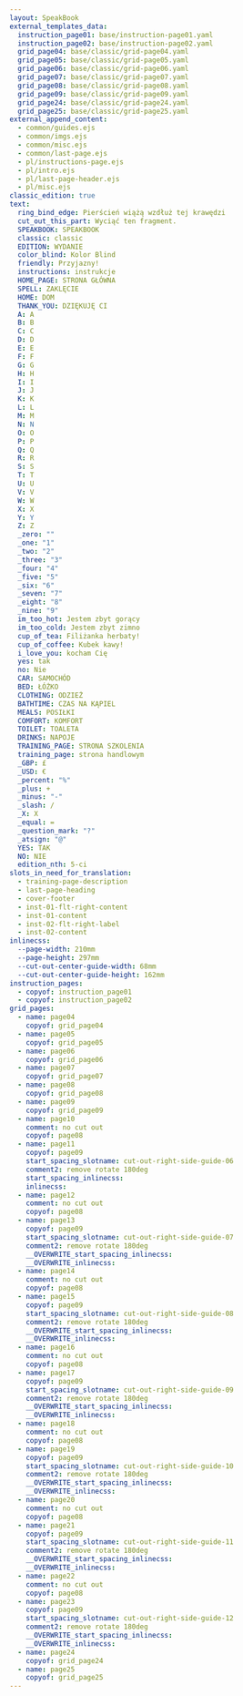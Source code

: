 ```yaml
---
layout: SpeakBook
external_templates_data:
  instruction_page01: base/instruction-page01.yaml
  instruction_page02: base/instruction-page02.yaml
  grid_page04: base/classic/grid-page04.yaml
  grid_page05: base/classic/grid-page05.yaml
  grid_page06: base/classic/grid-page06.yaml
  grid_page07: base/classic/grid-page07.yaml
  grid_page08: base/classic/grid-page08.yaml
  grid_page09: base/classic/grid-page09.yaml
  grid_page24: base/classic/grid-page24.yaml
  grid_page25: base/classic/grid-page25.yaml
external_append_content:
  - common/guides.ejs
  - common/imgs.ejs
  - common/misc.ejs
  - common/last-page.ejs
  - pl/instructions-page.ejs
  - pl/intro.ejs
  - pl/last-page-header.ejs
  - pl/misc.ejs
classic_edition: true
text:
  ring_bind_edge: Pierścień wiążą wzdłuż tej krawędzi
  cut_out_this_part: Wyciąć ten fragment.
  SPEAKBOOK: SPEAKBOOK
  classic: classic
  EDITION: WYDANIE
  color_blind: Kolor Blind
  friendly: Przyjazny!
  instructions: instrukcje
  HOME_PAGE: STRONA GŁÓWNA
  SPELL: ZAKLĘCIE
  HOME: DOM
  THANK_YOU: DZIĘKUJĘ CI
  A: A
  B: B
  C: C
  D: D
  E: E
  F: F
  G: G
  H: H
  I: I
  J: J
  K: K
  L: L
  M: M
  N: N
  O: O
  P: P
  Q: Q
  R: R
  S: S
  T: T
  U: U
  V: V
  W: W
  X: X
  Y: Y
  Z: Z
  _zero: ""
  _one: "1"
  _two: "2"
  _three: "3"
  _four: "4"
  _five: "5"
  _six: "6"
  _seven: "7"
  _eight: "8"
  _nine: "9"
  im_too_hot: Jestem zbyt gorący
  im_too_cold: Jestem zbyt zimno
  cup_of_tea: Filiżanka herbaty!
  cup_of_coffee: Kubek kawy!
  i_love_you: kocham Cię
  yes: tak
  no: Nie
  CAR: SAMOCHÓD
  BED: ŁÓŻKO
  CLOTHING: ODZIEŻ
  BATHTIME: CZAS NA KĄPIEL
  MEALS: POSIŁKI
  COMFORT: KOMFORT
  TOILET: TOALETA
  DRINKS: NAPOJE
  TRAINING_PAGE: STRONA SZKOLENIA
  training_page: strona handlowym
  _GBP: £
  _USD: €
  _percent: "%"
  _plus: +
  _minus: "-"
  _slash: /
  _X: X
  _equal: =
  _question_mark: "?"
  _atsign: "@"
  YES: TAK
  NO: NIE
  edition_nth: 5-ci
slots_in_need_for_translation:
  - training-page-description
  - last-page-heading
  - cover-footer
  - inst-01-flt-right-content
  - inst-01-content
  - inst-02-flt-right-label
  - inst-02-content
inlinecss:
  --page-width: 210mm
  --page-height: 297mm
  --cut-out-center-guide-width: 68mm
  --cut-out-center-guide-height: 162mm
instruction_pages:
  - copyof: instruction_page01
  - copyof: instruction_page02
grid_pages:
  - name: page04
    copyof: grid_page04
  - name: page05
    copyof: grid_page05
  - name: page06
    copyof: grid_page06
  - name: page07
    copyof: grid_page07
  - name: page08
    copyof: grid_page08
  - name: page09
    copyof: grid_page09
  - name: page10
    comment: no cut out
    copyof: page08
  - name: page11
    copyof: page09
    start_spacing_slotname: cut-out-right-side-guide-06
    comment2: remove rotate 180deg
    start_spacing_inlinecss:
    inlinecss:
  - name: page12
    comment: no cut out
    copyof: page08
  - name: page13
    copyof: page09
    start_spacing_slotname: cut-out-right-side-guide-07
    comment2: remove rotate 180deg
    __OVERWRITE_start_spacing_inlinecss:
    __OVERWRITE_inlinecss:
  - name: page14
    comment: no cut out
    copyof: page08
  - name: page15
    copyof: page09
    start_spacing_slotname: cut-out-right-side-guide-08
    comment2: remove rotate 180deg
    __OVERWRITE_start_spacing_inlinecss:
    __OVERWRITE_inlinecss:
  - name: page16
    comment: no cut out
    copyof: page08
  - name: page17
    copyof: page09
    start_spacing_slotname: cut-out-right-side-guide-09
    comment2: remove rotate 180deg
    __OVERWRITE_start_spacing_inlinecss:
    __OVERWRITE_inlinecss:
  - name: page18
    comment: no cut out
    copyof: page08
  - name: page19
    copyof: page09
    start_spacing_slotname: cut-out-right-side-guide-10
    comment2: remove rotate 180deg
    __OVERWRITE_start_spacing_inlinecss:
    __OVERWRITE_inlinecss:
  - name: page20
    comment: no cut out
    copyof: page08
  - name: page21
    copyof: page09
    start_spacing_slotname: cut-out-right-side-guide-11
    comment2: remove rotate 180deg
    __OVERWRITE_start_spacing_inlinecss:
    __OVERWRITE_inlinecss:
  - name: page22
    comment: no cut out
    copyof: page08
  - name: page23
    copyof: page09
    start_spacing_slotname: cut-out-right-side-guide-12
    comment2: remove rotate 180deg
    __OVERWRITE_start_spacing_inlinecss:
    __OVERWRITE_inlinecss:
  - name: page24
    copyof: grid_page24
  - name: page25
    copyof: grid_page25
---
```

